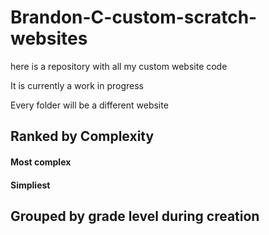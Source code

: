 # Brandon-C-custom-scratch-websites
here is a repository with all my custom website code

It is currently a work in progress

Every folder will be a different website

## Ranked by Complexity
#### Most complex

#### Simpliest

## Grouped by grade level during creation
